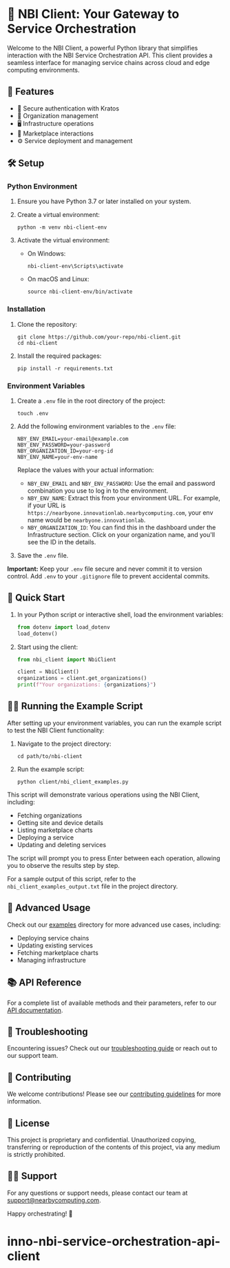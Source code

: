 # 🚀 NBI Client: Your Gateway to Service Orchestration

Welcome to the NBI Client, a powerful Python library that simplifies interaction with the NBI Service Orchestration API. This client provides a seamless interface for managing service chains across cloud and edge computing environments.

## 🌟 Features

- 🔐 Secure authentication with Kratos
- 🏢 Organization management
- 🖥️ Infrastructure operations
- 🛒 Marketplace interactions
- ⚙️ Service deployment and management

## 🛠️ Setup

### Python Environment

1. Ensure you have Python 3.7 or later installed on your system.

2. Create a virtual environment:
   ```
   python -m venv nbi-client-env
   ```

3. Activate the virtual environment:
   - On Windows:
     ```
     nbi-client-env\Scripts\activate
     ```
   - On macOS and Linux:
     ```
     source nbi-client-env/bin/activate
     ```

### Installation

1. Clone the repository:
   ```
   git clone https://github.com/your-repo/nbi-client.git
   cd nbi-client
   ```

2. Install the required packages:
   ```
   pip install -r requirements.txt
   ```

### Environment Variables

1. Create a `.env` file in the root directory of the project:
   ```
   touch .env
   ```

2. Add the following environment variables to the `.env` file:
   ```
   NBY_ENV_EMAIL=your-email@example.com
   NBY_ENV_PASSWORD=your-password
   NBY_ORGANIZATION_ID=your-org-id
   NBY_ENV_NAME=your-env-name
   ```

   Replace the values with your actual information:
   - `NBY_ENV_EMAIL` and `NBY_ENV_PASSWORD`: Use the email and password combination you use to log in to the environment.
   - `NBY_ENV_NAME`: Extract this from your environment URL. For example, if your URL is `https://nearbyone.innovationlab.nearbycomputing.com`, your env name would be `nearbyone.innovationlab`.
   - `NBY_ORGANIZATION_ID`: You can find this in the dashboard under the Infrastructure section. Click on your organization name, and you'll see the ID in the details.

3. Save the `.env` file.

**Important:** Keep your `.env` file secure and never commit it to version control. Add `.env` to your `.gitignore` file to prevent accidental commits.

## 🚀 Quick Start

1. In your Python script or interactive shell, load the environment variables:
   ```python
   from dotenv import load_dotenv
   load_dotenv()
   ```

2. Start using the client:
   ```python
   from nbi_client import NbiClient

   client = NbiClient()
   organizations = client.get_organizations()
   print(f"Your organizations: {organizations}")
   ```

## 🏃‍♂️ Running the Example Script

After setting up your environment variables, you can run the example script to test the NBI Client functionality:

1. Navigate to the project directory:
   ```
   cd path/to/nbi-client
   ```

2. Run the example script:
   ```
   python client/nbi_client_examples.py
   ```

This script will demonstrate various operations using the NBI Client, including:
- Fetching organizations
- Getting site and device details
- Listing marketplace charts
- Deploying a service
- Updating and deleting services

The script will prompt you to press Enter between each operation, allowing you to observe the results step by step.

For a sample output of this script, refer to the `nbi_client_examples_output.txt` file in the project directory.

## 🔧 Advanced Usage

Check out our [examples](examples/) directory for more advanced use cases, including:

- Deploying service chains
- Updating existing services
- Fetching marketplace charts
- Managing infrastructure

## 📚 API Reference

For a complete list of available methods and their parameters, refer to our [API documentation](docs/api_reference.md).

## 🐛 Troubleshooting

Encountering issues? Check out our [troubleshooting guide](docs/troubleshooting.md) or reach out to our support team.

## 🤝 Contributing

We welcome contributions! Please see our [contributing guidelines](CONTRIBUTING.md) for more information.

## 📄 License

This project is proprietary and confidential. Unauthorized copying, transferring or reproduction of the contents of this project, via any medium is strictly prohibited.

## 🙋‍♀️ Support

For any questions or support needs, please contact our team at support@nearbycomputing.com.

Happy orchestrating! 🎉
# inno-nbi-service-orchestration-api-client

